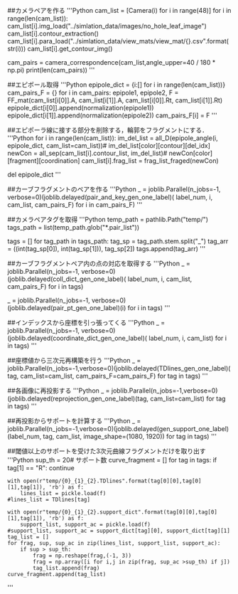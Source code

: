 ##カメラペアを作る
'''Python
cam_list = [Camera(i) for i in range(48)]
for i in range(len(cam_list)):
    cam_list[i].img_load("../simlation_data/images/no_hole_leaf_image")
    cam_list[i].contour_extraction()
    cam_list[i].para_load("../simlation_data/view_mats/view_mat/{}.csv".format(str(i)))
    cam_list[i].get_contour_img()

cam_pairs = camera_correspondence(cam_list,angle_upper=40 / 180 * np.pi)
print(len(cam_pairs))
'''


##エピポール取得
'''Python
epipole_dict = {i:[] for i in range(len(cam_list))}
cam_pairs_F = {}
for i in cam_pairs:
    epipole1, epipole2, F = FF_mat(cam_list[i[0]].A, cam_list[i[1]].A, cam_list[i[0]].Rt, cam_list[i[1]].Rt)
    epipole_dict[i[0]].append(normalization(epipole1))
    epipole_dict[i[1]].append(normalization(epipole2))
    cam_pairs_F[i] = F
'''


##エピポーラ線に接する部分を削除する，輪郭をフラグメントにする．
'''Python
for i in range(len(cam_list)):
    im_del_list = all_D(epipole_angle(i, epipole_dict, cam_list=cam_list))# im_del_list[color][contour][del_idx]
    newCon = all_sep(cam_list[i].contour_list, im_del_list)# newCon[color][fragment][coordination]
    cam_list[i].frag_list = frag_list_fraged(newCon)

del epipole_dict
'''


##カーブフラグメントのペアを作る
'''Python
_ = joblib.Parallel(n_jobs=-1, verbose=0)(joblib.delayed(pair_and_key_gen_one_label)(
    label_num, i, cam_list, cam_pairs_F) for i in cam_pairs_F)
'''


##カメラペアタグを取得
'''Python
temp_path = pathlib.Path("temp/")
tags_path = list(temp_path.glob("*.pair_list"))

tags = []
for tag_path in tags_path:
    tag_sp = tag_path.stem.split("_")
    tag_arr = ((int(tag_sp[0]), int(tag_sp[1])), tag_sp[2])
    tags.append(tag_arr)
'''


##カーブフラグメントペア内の点の対応を取得する
'''Python
_ = joblib.Parallel(n_jobs=-1, verbose=0)(joblib.delayed(coll_dict_gen_one_label)(
    label_num, i, cam_list, cam_pairs_F) for i in tags)

_ = joblib.Parallel(n_jobs=-1, verbose=0)(joblib.delayed(pair_pt_gen_one_label)(i) for i in tags)
'''


##インデックスから座標を引っ張ってくる
'''Python
_ = joblib.Parallel(n_jobs=-1, verbose=0)(joblib.delayed(coordinate_dict_gen_one_label)(
    label_num, i, cam_list) for i in tags)
'''


##座標値から三次元再構築を行う
'''Python
_ = joblib.Parallel(n_jobs=-1,verbose=0)(joblib.delayed(TDlines_gen_one_label)(
    tag, cam_list=cam_list, cam_pairs_F=cam_pairs_F) for tag in tags)
'''


##各画像に再投影する
'''Python
_ = joblib.Parallel(n_jobs=-1,verbose=0)(joblib.delayed(reprojection_gen_one_label)(tag, cam_list=cam_list) for tag in tags)
'''


##再投影からサポートを計算する
'''Python
_ = joblib.Parallel(n_jobs=-1,verbose=0)(joblib.delayed(gen_support_one_label)(label_num, tag, cam_list, image_shape=(1080, 1920)) for tag in tags)
'''


##閾値以上のサポートを受けた3次元曲線フラグメントだけを取り出す
'''Python
sup_th = 20# サポート数
curve_fragment = []
for tag in tags:
    if tag[1] == "R":
        continue
    
    with open(r"temp/{0}_{1}_{2}.TDlines".format(tag[0][0],tag[0][1],tag[1]), 'rb') as f:
        lines_list = pickle.load(f)
    #lines_list = TDlines[tag]
        
    with open(r"temp/{0}_{1}_{2}.support_dict".format(tag[0][0],tag[0][1],tag[1]), 'rb') as f:
        support_list, support_ac = pickle.load(f)
    #support_list, support_ac = support_dict[tag][0], support_dict[tag][1]
    tag_list = []
    for frag, sup, sup_ac in zip(lines_list, support_list, support_ac):
        if sup > sup_th:
            frag = np.reshape(frag,(-1, 3))
            frag = np.array([i for i,j in zip(frag, sup_ac >sup_th) if j])
            tag_list.append(frag)
    curve_fragment.append(tag_list)
'''
